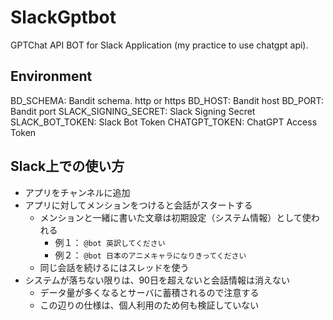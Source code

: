 # SlackGptbot

GPTChat API BOT for Slack Application (my practice to use chatgpt api).


## Environment

BD_SCHEMA: Bandit schema. http or https
BD_HOST: Bandit host
BD_PORT: Bandit port
SLACK_SIGNING_SECRET: Slack Signing Secret
SLACK_BOT_TOKEN: Slack Bot Token
CHATGPT_TOKEN: ChatGPT Access Token


## Slack上での使い方

- アプリをチャンネルに追加
- アプリに対してメンションをつけると会話がスタートする
  - メンションと一緒に書いた文章は初期設定（システム情報）として使われる
    - 例１： `@bot 英訳してください`
    - 例２： `@bot 日本のアニメキャラになりきってください`
  - 同じ会話を続けるにはスレッドを使う
- システムが落ちない限りは、90日を超えないと会話情報は消えない
  - データ量が多くなるとサーバに蓄積されるので注意する
  - この辺りの仕様は、個人利用のため何も検証していない

